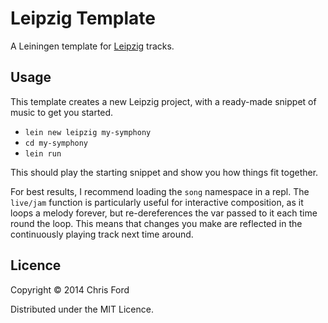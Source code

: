 # Leipzig Template 

A Leiningen template for [Leipzig](https://github.com/ctford/leipzig) tracks.

## Usage

This template creates a new Leipzig project, with a ready-made snippet of music to get you started.
* `lein new leipzig my-symphony`
* `cd my-symphony`
* `lein run`

This should play the starting snippet and show you how things fit together.

For best results, I recommend loading the `song` namespace in a repl. The `live/jam` function is particularly
useful for interactive composition, as it loops a melody forever, but re-dereferences the var passed to it
each time round the loop. This means that changes you make are reflected in the continuously playing track
next time around.

## Licence

Copyright © 2014 Chris Ford 

Distributed under the MIT Licence.
